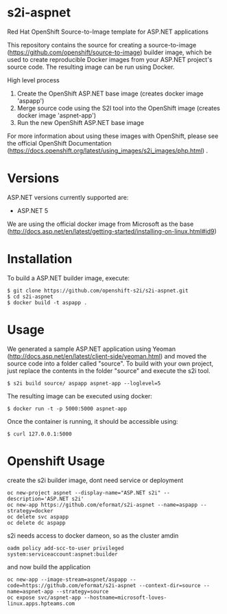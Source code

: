 # s2i-aspnet
 Red Hat OpenShift Source-to-Image template for ASP.NET applications

This repository contains the source for creating a
source-to-image (https://github.com/openshift/source-to-image) builder image,
which be used to create reproducible Docker images from your ASP.NET project's
source code.  The resulting image can be run using Docker.

High level process

1. Create the OpenShift ASP.NET base image (creates docker image 'aspapp')
2. Merge source code using the S2I tool into the OpenShift image (creates docker image 'aspnet-app')
3. Run the new OpenShift ASP.NET base image

For more information about using these images with OpenShift, please see
the official OpenShift Documentation (https://docs.openshift.org/latest/using_images/s2i_images/php.html) .

# Versions

ASP.NET versions currently supported are:

* ASP.NET 5

We are using the official docker image from Microsoft as the base (http://docs.asp.net/en/latest/getting-started/installing-on-linux.html#id9)

# Installation

To build a ASP.NET builder image, execute:

```
$ git clone https://github.com/openshift-s2i/s2i-aspnet.git
$ cd s2i-aspnet
$ docker build -t aspapp .
```

# Usage

We generated a sample ASP.NET application using Yeoman (http://docs.asp.net/en/latest/client-side/yeoman.html) and moved the source code into a folder called "source".   To build with your own project, just replace the contents in the folder "source" and execute the s2i tool. 

```
$ s2i build source/ aspapp aspnet-app --loglevel=5
```

The resulting image can be executed using docker:

```
$ docker run -t -p 5000:5000 aspnet-app
```

Once the container is running, it should be accessible using:

```
$ curl 127.0.0.1:5000
```

# Openshift Usage

create the s2i builder image, dont need service or deployment

    oc new-project aspnet --display-name="ASP.NET s2i" --description='ASP.NET s2i'
    oc new-app https://github.com/eformat/s2i-aspnet --name=aspapp --strategy=docker
    oc delete svc aspapp
    oc delete dc aspapp

s2i needs access to docker dameon, so as the cluster amdin

    oadm policy add-scc-to-user privileged system:serviceaccount:aspnet:builder

and now build the application

    oc new-app --image-stream=aspnet/aspapp --code=https://github.com/eformat/s2i-aspnet --context-dir=source --name=aspnet-app --strategy=source
    oc expose svc/aspnet-app --hostname=microsoft-loves-linux.apps.hpteams.com

    
